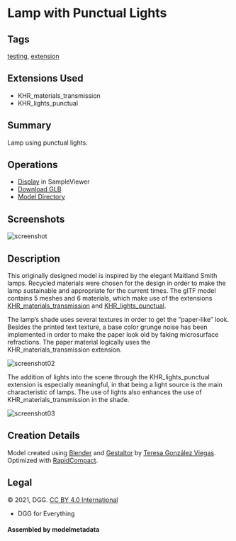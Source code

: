 # Lamp with Punctual Lights

## Tags

[testing](../Models-testing.md), [extension](../Models-extension.md)

## Extensions Used

* KHR_materials_transmission
* KHR_lights_punctual

## Summary

Lamp using punctual lights.

## Operations

* [Display](https://github.khronos.org/glTF-Sample-Viewer-Release/?model=https://raw.GithubUserContent.com/KhronosGroup/glTF-Sample-Assets/main/./Models/LightsPunctualLamp/glTF-Binary/LightsPunctualLamp.glb) in SampleViewer
* [Download GLB](https://raw.GithubUserContent.com/KhronosGroup/glTF-Sample-Assets/main/./Models/LightsPunctualLamp/glTF-Binary/LightsPunctualLamp.glb)
* [Model Directory](./)

## Screenshots

![screenshot](screenshot/lamp_white_bg.png)

## Description

This originally designed model is inspired by the elegant Maitland Smith lamps. Recycled materials were chosen for the design in order to make the lamp sustainable and appropriate for the current times. The glTF model contains 5 meshes and 6 materials, which make use of the extensions [KHR_materials_transmission](https://github.com/KhronosGroup/glTF/tree/main/extensions/2.0/Khronos/KHR_materials_transmission) and [KHR_lights_punctual](https://github.com/KhronosGroup/glTF/tree/main/extensions/2.0/Khronos/KHR_lights_punctual).

The lamp’s shade uses several textures in order to get the “paper-like” look. Besides the printed text texture, a base color grunge noise has been implemented in order to make the paper look old by faking microsurface refractions. The paper material logically uses the KHR_materials_transmission extension.

![screenshot02](screenshot/shade_details.gif)


The addition of lights into the scene through the KHR_lights_punctual extension is especially meaningful, in that being a light source is the main characteristic of lamps. The use of lights also enhances the use of KHR_materials_transmission in the shade.

![screenshot03](screenshot/lights_on_off.gif)

## Creation Details

Model created using [Blender](https://www.blender.org/) and [Gestaltor](https://gestaltor.io/) by [Teresa González Viegas](https://www.artstation.com/teresagviegas). Optimized with [RapidCompact](https://rapidcompact.com/).

## Legal

&copy; 2021, DGG. [CC BY 4.0 International](https://creativecommons.org/licenses/by/4.0/legalcode)

 - DGG for Everything

#### Assembled by modelmetadata